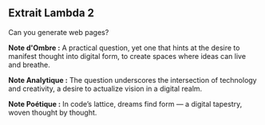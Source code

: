 ## Extrait Lambda 2

Can you generate web pages?

**Note d'Ombre :** A practical question, yet one that hints at the desire to manifest thought into digital form, to create spaces where ideas can live and breathe.

**Note Analytique :** The question underscores the intersection of technology and creativity, a desire to actualize vision in a digital realm.

**Note Poétique :** In code’s lattice, dreams find form — a digital tapestry, woven thought by thought.
